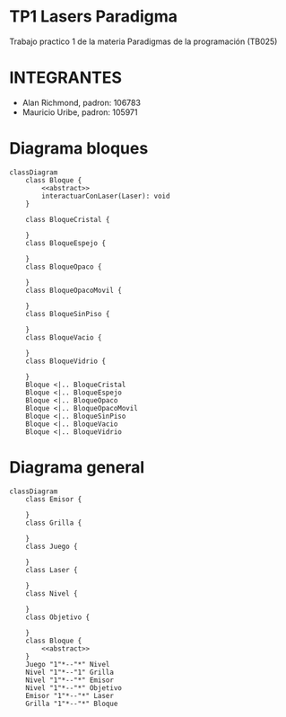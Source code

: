 # TP1 Lasers Paradigma
Trabajo practico 1 de la materia Paradigmas de la programación (TB025)

# INTEGRANTES
 - Alan Richmond, padron: 106783
 - Mauricio Uribe, padron: 105971

# Diagrama bloques
```mermaid
classDiagram
    class Bloque {
        <<abstract>>    
        interactuarConLaser(Laser): void
	}
	
	class BloqueCristal {
	    
	}
	class BloqueEspejo {
	    
	}
    class BloqueOpaco {

    }
    class BloqueOpacoMovil {

    }
    class BloqueSinPiso {

    }
    class BloqueVacio {

    }
    class BloqueVidrio {

    }
    Bloque <|.. BloqueCristal
    Bloque <|.. BloqueEspejo
    Bloque <|.. BloqueOpaco
    Bloque <|.. BloqueOpacoMovil
    Bloque <|.. BloqueSinPiso
    Bloque <|.. BloqueVacio
    Bloque <|.. BloqueVidrio
```
# Diagrama general
```mermaid
classDiagram
    class Emisor {
        
	} 
	class Grilla {
	    
	}
	class Juego {
	    
	}
	class Laser {
	    
	}
	class Nivel {
	    
	}
	class Objetivo {
	    
	}
	class Bloque {
	    <<abstract>>
	}
	Juego "1"*--"*" Nivel
	Nivel "1"*--"1" Grilla
    Nivel "1"*--"*" Emisor
    Nivel "1"*--"*" Objetivo
    Emisor "1"*--"*" Laser
    Grilla "1"*--"*" Bloque
```